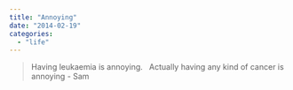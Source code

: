 ```yaml
---
title: "Annoying"
date: "2014-02-19"
categories: 
  - "life"
---
```


> Having leukaemia is annoying.   Actually having any kind of cancer is annoying - Sam
